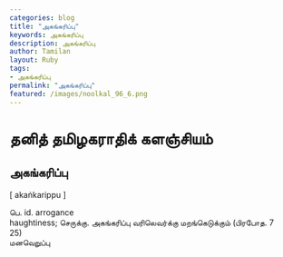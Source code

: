 ```yaml
---  
categories: blog  
title: "அகங்கரிப்பு"
keywords: அகங்கரிப்பு  
description: அகங்கரிப்பு
author: Tamilan  
layout: Ruby  
tags:     
- அகங்கரிப்பு
permalink: "அகங்கரிப்பு"  
featured: /images/noolkal_96_6.png  
--- 
```

# தனித் தமிழகராதிக் களஞ்சியம்
## அகங்கரிப்பு

[ akaṅkarippu ]  
  
பெ. id. arrogance  
haughtiness; செருக்கு. அகங்கரிப்பு வரிலெவர்க்கு மறங்கெடுக்கும் (பிரபோத. 7  
25)  
மனவெறுப்பு